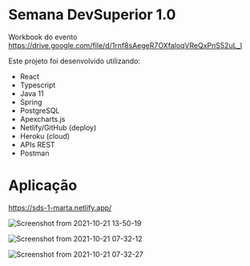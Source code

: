 
# Semana DevSuperior 1.0 

Workbook do evento
https://drive.google.com/file/d/1rnf8sAegeR7OXfaloqVReQxPnS52uL_l


Este projeto foi desenvolvido utilizando:

- React
- Typescript
- Java 11
- Spring
- PostgreSQL
- Apexcharts.js
- Netlify/GitHub (deploy)
- Heroku (cloud)
- APIs REST
- Postman

# Aplicação

https://sds-1-marta.netlify.app/

![Screenshot from 2021-10-21 13-50-19](https://user-images.githubusercontent.com/83780126/138322251-d9aad162-6f44-49c4-8634-4de813de021d.png)

![Screenshot from 2021-10-21 07-32-12](https://user-images.githubusercontent.com/83780126/138260972-d7b93b78-5203-427c-a418-418052812c95.png)

![Screenshot from 2021-10-21 07-32-27](https://user-images.githubusercontent.com/83780126/138260984-86ce57e0-0a7c-4ac9-8155-c2eb740bc2ff.png)
